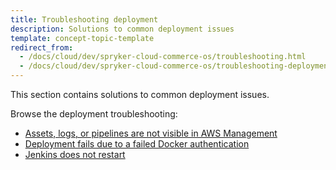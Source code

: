 ```yaml
---
title: Troubleshooting deployment
description: Solutions to common deployment issues
template: concept-topic-template
redirect_from:
  - /docs/cloud/dev/spryker-cloud-commerce-os/troubleshooting.html
  - /docs/cloud/dev/spryker-cloud-commerce-os/troubleshooting-deployment/troubleshooting-deployment.html
---
```


This section contains solutions to common deployment issues.

Browse the deployment troubleshooting:

* [Assets, logs, or pipelines are not visible in AWS Management](/docs/cloud/dev/spryker-cloud-commerce-os/troubleshooting/troubleshooting-deployment/assets-logs-or-pipelines-are-not-visible-in-aws-management-console.html)
* [Deployment fails due to a failed Docker authentication](/docs/cloud/dev/spryker-cloud-commerce-os/troubleshooting/troubleshooting-deployment/deployment-fails-due-to-a-failed-docker-authentication.html)
* [Jenkins does not restart](/docs/cloud/dev/spryker-cloud-commerce-os/troubleshooting/troubleshooting-deployment/jenkins-does-not-restart.html)

